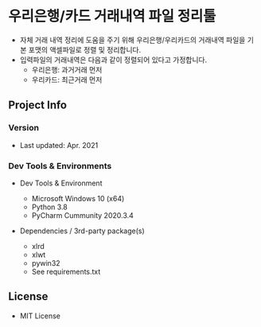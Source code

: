 # 우리은행/카드 거래내역 파일 정리툴

+ 자체 거래 내역 정리에 도움을 주기 위해 우리은행/우리카드의 거래내역 파일을 기본 포맷의 액셀파일로 정렬 및 정리합니다.
+ 입력파일의 거래내역은 다음과 같이 정렬되어 있다고 가정합니다.
  + 우리은행: 과거거래 먼저
  + 우리카드: 최근거래 먼저


## Project Info

### Version

- Last updated: Apr. 2021

### Dev Tools & Environments

+ Dev Tools & Environment
  + Microsoft Windows 10 (x64)
  + Python 3.8
  + PyCharm Cummunity 2020.3.4

+ Dependencies / 3rd-party package(s)
  + xlrd
  + xlwt
  + pywin32
  + See requirements.txt



## License

+ MIT License
